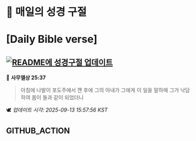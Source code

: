 # 🙏 매일의 성경 구절
# [Daily Bible verse]
## [![README에 성경구절 업데이트](https://github.com/DONGSUKA/first_test/actions/workflows/update-readme-bible.yml/badge.svg)](https://github.com/DONGSUKA/first_test/actions/workflows/update-readme-bible.yml)
<!-- START_BIBLE_VERSE -->
📖 **사무엘상 25:37**
> 아침에 나발이 포도주에서 깬 후에 그의 아내가 그에게 이 일을 말하매 그가 낙담하여 몸이 돌과 같이 되었더니

🕊️ _업데이트 시각: 2025-09-13 15:57:56 KST_
  <!-- END_BIBLE_VERSE -->
## GITHUB_ACTION
